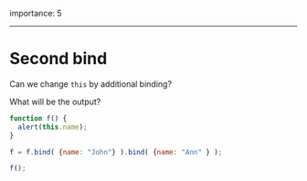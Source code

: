 importance: 5

---

# Second bind

Can we change `this` by additional binding?

What will be the output?

```js no-beautify
function f() {
  alert(this.name);
}

f = f.bind( {name: "John"} ).bind( {name: "Ann" } );

f();
```


